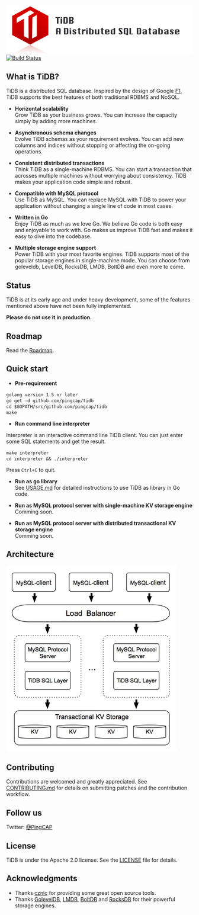 ![logo](./docs/logo_with_text.png)
[![Build Status](https://travis-ci.org/pingcap/tidb.svg?branch=master)](https://travis-ci.org/pingcap/tidb)
## What is TiDB?

TiDB is a distributed SQL database.
Inspired by the design of Google [F1](http://research.google.com/pubs/pub41344.html), TiDB supports the best features of both traditional RDBMS and NoSQL.

- __Horizontal scalability__  
Grow TiDB as your business grows. You can increase the capacity simply by adding more machines.

- __Asynchronous schema changes__  
Evolve TiDB schemas as your requirement evolves. You can add new columns and indices without stopping or affecting the on-going operations.

- __Consistent distributed transactions__  
Think TiDB as a single-machine RDBMS. You can start a transaction that acrosses multiple machines without worrying about consistency. TiDB makes your application code simple and robust.

- __Compatible with MySQL protocol__  
Use TiDB as MySQL. You can replace MySQL with TiDB to power your application without changing a single line of code in most cases.

- __Written in Go__  
Enjoy TiDB as much as we love Go. We believe Go code is both easy and enjoyable to work with. Go makes us improve TiDB fast and makes it easy to dive into the codebase.

- __Multiple storage engine support__  
Power TiDB with your most favorite engines. TiDB supports most of the popular storage engines in single-machine mode. You can choose from goleveldb, LevelDB, RocksDB, LMDB, BoltDB and even more to come.

## Status

TiDB is at its early age and under heavy development, some of the features mentioned above have not been fully implemented.

__Please do not use it in production.__

## Roadmap

Read the [Roadmap](./ROADMAP.md).

## Quick start

- __Pre-requirement__  
```
golang version 1.5 or later
go get -d github.com/pingcap/tidb
cd $GOPATH/src/github.com/pingcap/tidb
make
```

- __Run command line interpreter__

Interpreter is an interactive command line TiDB client.
You can just enter some SQL statements and get the result.
```
make interpreter
cd interpreter && ./interpreter
```
Press `Ctrl+C` to quit.

- __Run as go library__  
See [USAGE.md](./docs/USAGE.md) for detailed instructions to use TiDB as library in Go code.

- __Run as MySQL protocol server with single-machine KV storage engine__  
Comming soon.

- __Run as MySQL protocol server with distributed transactional KV storage engine__  
Comming soon.

## Architecture

![architecture](./docs/architecture.png)

## Contributing
Contributions are welcomed and greatly appreciated. See [CONTRIBUTING.md](./docs/CONTRIBUTING.md)
for details on submitting patches and the contribution workflow.

## Follow us

Twitter: [@PingCAP](https://twitter.com/PingCAP)

## License
TiDB is under the Apache 2.0 license. See the [LICENSE](./LICENSES/LICENSE) file for details.

## Acknowledgments
- Thanks [cznic](https://github.com/cznic) for providing some great open source tools.
- Thanks [GolevelDB](https://github.com/syndtr/goleveldb), [LMDB](https://github.com/LMDB/lmdb), [BoltDB](https://github.com/boltdb/bolt) and [RocksDB](https://github.com/facebook/rocksdb) for their powerful storage engines.
